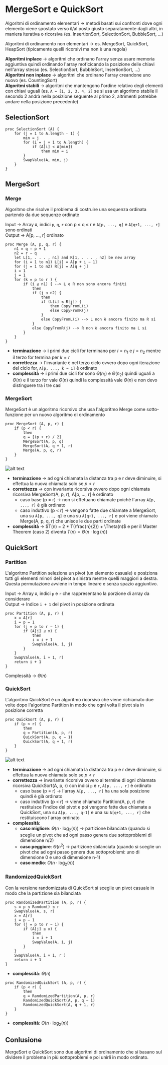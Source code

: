 # MergeSort e QuickSort

Algoritmi di ordinamento elementari -> metodi basati sui confronti dove ogni elemento viene spostato verso il/al posto giusto separatamente dagli altri, in maniera iterativa o ricorsiva (es. InsertionSort, SelectionSort, BubbleSort, ...)

Algoritmi di ordinamento non elementari -> es. MergeSort, QuickSort, HeapSort (tipicamente quelli ricorsivi ma non è una regola)

**Algoritmi inplace** -> algoritmi che ordinano l'array senza usare memoria aggiuntiva quindi ordinando l'array moficicando la posizione delle chiavi nell'array stesso (es. SelectionSort, BubbleSort, InsertionSort, ...)  
**Algoritmi non inplace** -> algoritmi che ordinano l'array creandone uno nuovo (es. CountingSort)  
**Algoritmi stabili** -> algoritmi che mantengono l'ordine relativo degli elementi con chiavi uguali (es. `A = [1, 2, 3, 4, 2]` se si usa un algoritmo stabile il secondo 2 andrà nella posizione seguente al primo 2, altrimenti potrebbe andare nella posizione precedente)

## SelectionSort
```pseudocode
proc SelectionSort (A) {
    for (j = 1 to A.length - 1) {
        min = j
        for (i = j + 1 to A.length) {
            if (A[i] < A[min])
                then min = i
        }
        SwapValue(A, min, j)
    }
}
```

## MergeSort
### Merge
Algoritmo che risolve il problema di costruire una sequenza ordinata partendo da due sequenze ordinate

Input -> Array `A`, indici `p`, `q`, `r` con p ≤ q ≤ r e `A[p, ..., q]` e `A[q+1, ..., r]` sono ordinati  
Output -> A[p, ..., r] ordinato

```pseudocode
proc Merge (A, p, q, r) {
    n1 = q − p + 1
    n2 = r − q
    let L[1, . . . , n1] and R[1, . . . , n2] be new array
    for (i = 1 to n1) L[i] = A[p + i − 1]
    for (j = 1 to n2) R[j] = A[q + j]
    i = 1
    j = 1
    for (k = p to r ) {
        if (i ≤ n1) { --> L e R non sono ancora finiti
            then
            if (j ≤ n2) { 
                then
                if (L[i] ≤ R[j]) {
                    then CopyFromL(i)
                    else CopyFromR(j)
                }
                else CopyFromL(i) --> L non è ancora finito ma R si
            }
            else CopyFromR(j) --> R non è ancora finito ma L si
        }
    }
}
```

- **terminazione** -> i primi due cicli for terminano per $i = n_1$ e $j = n_2$ mentre il terzo for termina per $k = r$
- **correttezza** -> l'invariante è nel terzo ciclo ovvero dopo ogni iterazione del ciclo for, `A[p, ..., k − 1]` è ordinato
- **complessità** -> i primi due cicli for sono $\Theta(n_1)$ e $\Theta(n_2)$ quindi uguali a $\Theta(n)$ e il terzo for vale $\Theta(n)$ quindi la complessità vale $\Theta(n)$ e non devo distinguere tra i tre casi

### MergeSort
MergeSort è un algoritmo ricorsivo che usa l'algoritmo Merge come sotto-funzione per un nuovo algoritmo di ordinamento

```pseudocode
proc MergeSort (A, p, r) {
    if (p < r) {
        then
        q = [(p + r) / 2]
        MergeSort(A, p, q)
        MergeSort(A, q + 1, r)
        Merge(A, p, q, r)
    }
}
```

![alt text](images/03_00.png)

- **terminazione** -> ad ogni chiamata la distanza tra p e r deve diminuire, si effettua la nuova chiamata solo se $p \lt r$
- **correttezza** -> con invariante ricorsiva ovvero dopo ogni chiamata ricorsiva MergeSort(A, p, r), A[p, ..., r] è ordinato
    - caso base (p = r) -> non si effetuano chiamate poichè l'array `A[p, ..., r]` è già ordinato
    - caso induttivo (p < r) -> vengono fatte due chiamate a MergeSort, una su `A[p, ..., q]` e una su `A[q+1, ..., r]` e poi viene chiamato Merge(A, p, q, r) che unisce le due parti ordinate
- **complessità** -> $T(n) = 2 * T(\frac{n}{2}) + \Theta(n)$ e per il Master Theorem (caso 2) diventa $T(n) = \Theta(n \cdot \log(n))$

## QuickSort
### Partition
L'algoritmo Partition seleziona un pivot (un elemento casuale) e posiziona tutti gli elementi minori del pivot a sinistra mentre quelli maggiori a destra.  
Questa permutazione avviene in tempo lineare e senza spazio aggiuntivo.

Input -> Array `A`, indici `p` e `r` che rappresentano la porzione di array da considerare  
Output -> Indice `i + 1` del pivot in posizione ordinata
```pseudocode
proc Partition (A, p, r) {
    x = A[r]
    i = p − 1
    for (j = p to r − 1) {
        if (A[j] ≤ x) {
            then
            i = i + 1
            SwapValue(A, i, j)
        }
    }
    SwapValue(A, i + 1, r)
    return i + 1
}
```
Complessità -> $\Theta(n)$

### QuickSort
L'algoritmo QuickSort è un algoritmo ricorsivo che viene richiamato due volte dopo l'algoritmo Partition in modo che ogni volta il pivot sia in posizione corretta

```pseudocode
proc QuickSort (A, p, r) {
    if (p < r) {
        then
        q = Partition(A, p, r)
        QuickSort(A, p, q − 1)
        QuickSort(A, q + 1, r)
    }
}
```

![alt text](images/03_01.png)

- **terminazione** -> ad ogni chiamata la distanza tra p e r deve diminuire, si effettua la nuova chiamata solo se $p \lt r$
- **correttezza** -> invariante ricorsiva ovvero al termine di ogni chiamata ricorsiva QuickSort(A, p, r) con indici `p` e `r`, `A[p, ..., r]` è ordinato
    - caso base (p = r) -> l'array `A[p, ..., r]` ha una sola posizione quindi è già ordinato
    - caso induttivo (p < r) -> viene chiamato Partition(A, p, r) che restituisce l'indice del pivot e poi vengono fatte due chiamate a QuickSort, una su `A[p, ..., q-1]` e una su `A[q+1, ..., r]` che restituiscono l'array ordinato
- **complessità**: 
    - **caso migliore**: $\Theta(n \cdot \log_2(n))$ -> partizione bilanciata (quando si sceglie un pivot che ad ogni passo genera due sottoproblemi di dimensione n/2)
    - **caso peggiore**: $\Theta(n^2)$ -> partizione sbilanciata (quando si sceglie un pivot che ad ogni passo genera due sottoproblemi: uno di dimensione 0 e uno di dimensione n-1)
    - **caso medio**: $O(n \cdot \log_2(n))$

### RandomizedQuickSort
Con la versione randomizzata di QuickSort si sceglie un pivot casuale in modo che la partizione sia bilanciata

```pseudocode
proc RandomizedPartition (A, p, r) {
    s = p ≤ Random() ≤ r
    SwapValue(A, s, r)
    x = A[r]
    i = p − 1
    for (j = p to r − 1) {
        if (A[j] ≤ x) {
            then
            i = i + 1
            SwapValue(A, i, j)
        }
    }
    SwapValue(A, i + 1, r )
    return i + 1
}
```

- **complessità**: $\Theta(n)$

```pseudocode
proc RandomizedQuickSort (A, p, r) {
    if (p < r) {
        then
        q = RandomizedPartition(A, p, r)
        RandomizedQuickSort(A, p, q − 1)
        RandomizedQuickSort(A, q + 1, r)
    }
}
```

- **complessità**: $O(n \cdot \log_2(n))$

## Conlusione
MergeSort e QuickSort sono due algoritmi di ordinamento che si basano sul dividere il problema in più sottoproblemi e poi unirli in modo ordinato.